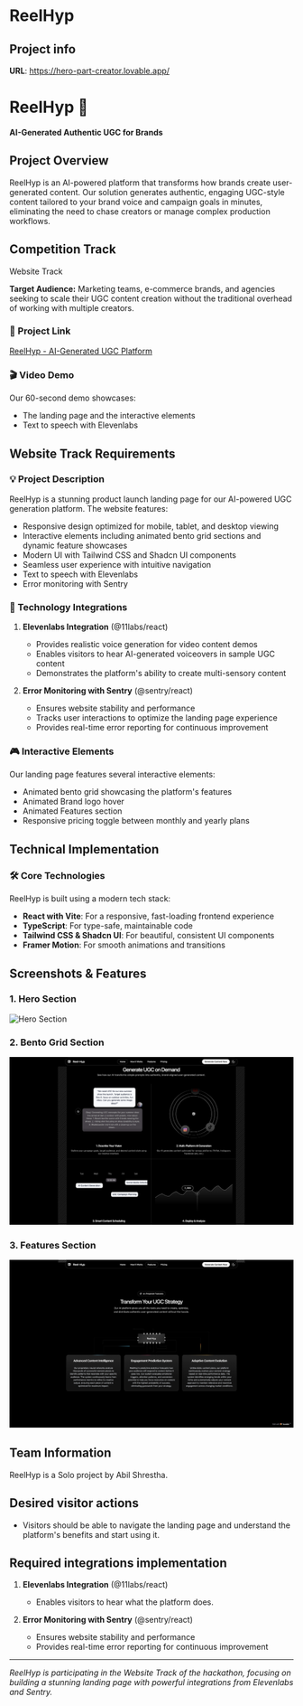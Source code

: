# ReelHyp

## Project info

**URL**: https://hero-part-creator.lovable.app/

# ReelHyp 🚀

**AI-Generated Authentic UGC for Brands**

## Project Overview

ReelHyp is an AI-powered platform that transforms how brands create user-generated content. Our solution generates authentic, engaging UGC-style content tailored to your brand voice and campaign goals in minutes, eliminating the need to chase creators or manage complex production workflows.

## Competition Track

Website Track

**Target Audience:** Marketing teams, e-commerce brands, and agencies seeking to scale their UGC content creation without the traditional overhead of working with multiple creators.

### 🔗 Project Link

[ReelHyp - AI-Generated UGC Platform](https://hero-part-creator.lovable.app)

### 🎬 Video Demo

Our 60-second demo showcases:
- The landing page and the interactive elements
- Text to speech with Elevenlabs 

## Website Track Requirements

### 💡 Project Description

ReelHyp is a stunning product launch landing page for our AI-powered UGC generation platform. The website features:

- Responsive design optimized for mobile, tablet, and desktop viewing
- Interactive elements including animated bento grid sections and dynamic feature showcases
- Modern UI with Tailwind CSS and Shadcn UI components
- Seamless user experience with intuitive navigation
- Text to speech with Elevenlabs
- Error monitoring with Sentry

### 🔌 Technology Integrations

1. **Elevenlabs Integration** (@11labs/react)
   - Provides realistic voice generation for video content demos
   - Enables visitors to hear AI-generated voiceovers in sample UGC content
   - Demonstrates the platform's ability to create multi-sensory content

2. **Error Monitoring with Sentry** (@sentry/react)
   - Ensures website stability and performance
   - Tracks user interactions to optimize the landing page experience
   - Provides real-time error reporting for continuous improvement

### 🎮 Interactive Elements

Our landing page features several interactive elements:
- Animated bento grid showcasing the platform's features
- Animated Brand logo hover
- Animated Features section
- Responsive pricing toggle between monthly and yearly plans

## Technical Implementation

### 🛠️ Core Technologies

ReelHyp is built using a modern tech stack:
- **React with Vite**: For a responsive, fast-loading frontend experience
- **TypeScript**: For type-safe, maintainable code
- **Tailwind CSS & Shadcn UI**: For beautiful, consistent UI components
- **Framer Motion**: For smooth animations and transitions

## Screenshots & Features

### 1. Hero Section
![Hero Section](/public/screenshot-0.png)

### 2. Bento Grid Section
![Bento Grid Section](/public/screenshot-1.png)

### 3. Features Section
![Features Section](/public/screenshot-2.png)

## Team Information

ReelHyp is a Solo project by Abil Shrestha.

## Desired visitor actions

- Visitors should be able to navigate the landing page and understand the platform's benefits and start using it.


## Required integrations implementation 

1. **Elevenlabs Integration** (@11labs/react)
   - Enables visitors to hear what the platform does.

2. **Error Monitoring with Sentry** (@sentry/react)
   - Ensures website stability and performance
   - Provides real-time error reporting for continuous improvement

---

*ReelHyp is participating in the Website Track of the hackathon, focusing on building a stunning landing page with powerful integrations from Elevenlabs and Sentry.*